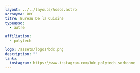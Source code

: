 ```yaml
---
layout: ../../layouts/Assos.astro
acronyme: BDC
titre: Bureau De la Cuisine
typeasso:
  - autre

affiliation:
  - polytech

logo: /assets/logos/bdc.png
description: ""
links:
  instagram: https://www.instagram.com/bdc_polytech_sorbonne
---
```

